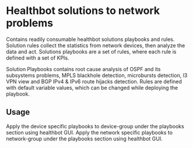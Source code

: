 # Healthbot solutions to network problems

 
Contains readily consumable healthbot solutions playbooks and rules. Solution rules collect the statistics from network devices, then analyze the data and act.
Solutions playbooks are a set of rules, where each rule is defined with a set of KPIs. 

Solution Playbooks contains root cause analysis of OSPF and its subsystems problems, MPLS blackhole detection, microbursts detection, l3 VPN view and BGP IPv4 & IPv6 route hijacks detection.
Rules are defined with default variable values, which can be changed while deploying the playbook.


## Usage

Apply the device specific playbooks to device-group under the playbooks section using healthbot GUI.
Apply the network specific playbooks to network-group under the playbooks section using healthbot GUI.

